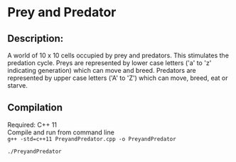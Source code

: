 # Prey and Predator
## Description:
A world of 10 x 10 cells occupied by prey and predators. This stimulates the predation cycle. Preys are represented by lower case letters ('a' to 'z' indicating generation) which can move and breed. Predators are represented by upper case letters ('A' to 'Z') which can move, breed, eat or starve. 

## Compilation 
Required: C++ 11 <br />
Compile and run from command line <br />
<code>g++ -std=c++11 PreyandPredator.cpp -o PreyandPredator   
./PreyandPredator</code>
